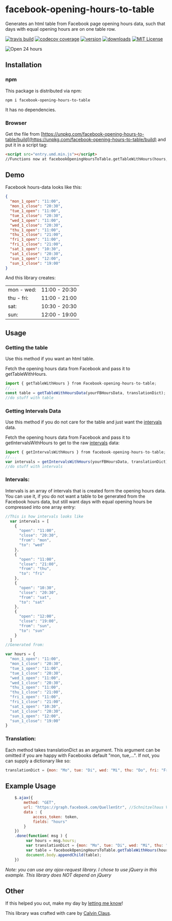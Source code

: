 # facebook-opening-hours-to-table
Generates an html table from Facebook page opening hours data, such that days with equal opening hours are on one table row.

[![travis build](https://img.shields.io/travis/calvinclaus/facebook-opening-hours-to-table.svg?style=flat)](https://travis-ci.org/calvinclaus/facebook-opening-hours-to-table)
[![codecov coverage](https://img.shields.io/codecov/c/github/calvinclaus/facebook-opening-hours-to-table.svg?style=flat)](https://codecov.io/github/calvinclaus/facebook-opening-hours-to-table)
[![version](https://img.shields.io/npm/v/facebook-opening-hours-to-table.svg?style=flat)](http://npm.im/facebook-opening-hours-to-table)
[![downloads](https://img.shields.io/npm/dm/facebook-opening-hours-to-table.svg?style=flat)](http://npm-stat.com/charts.html?package=facebook-opening-hours-to-table&from=2015-08-01)
[![MIT License](https://img.shields.io/npm/l/facebook-opening-hours-to-table.svg?style=flat)](http://opensource.org/licenses/MIT)

![Open 24 hours](http://i.giphy.com/d2VNLfm0VNWDv3wY.gif)

## Installation

### npm

This package is distributed via npm:

```
npm i facebook-opening-hours-to-table
```

It has no dependencies.

### Browser
Get the file from [https://unpkg.com/facebook-opening-hours-to-table/build](https://unpkg.com/facebook-opening-hours-to-table/build) and put it in a script tag:
```html
<script src="entry.umd.min.js"></script>
//Functions now at facebookOpeningHoursToTable.getTableWithHours(hours, translationDict);
```


## Demo
Facebook hours-data looks like this:
```json
{
  "mon_1_open": "11:00",
  "mon_1_close": "20:30",
  "tue_1_open": "11:00",
  "tue_1_close": "20:30",
  "wed_1_open": "11:00",
  "wed_1_close": "20:30",
  "thu_1_open": "11:00",
  "thu_1_close": "21:00",
  "fri_1_open": "11:00",
  "fri_1_close": "21:00",
  "sat_1_open": "10:30",
  "sat_1_close": "20:30",
  "sun_1_open": "12:00",
  "sun_1_close": "19:00"
}
```
And this library creates: 
<table><tbody><tr><td><span class="days">mon - wed: </span></td><td><span class="numbers">11:00 - 20:30</span></td></tr><tr><td><span class="days">thu - fri: </span></td><td><span class="numbers">11:00 - 21:00</span></td></tr><tr><td><span class="days">sat: </span></td><td><span class="numbers">10:30 - 20:30</span></td></tr><tr><td><span class="days">sun: </span></td><td><span class="numbers">12:00 - 19:00</span></td></tr></tbody></table>

## Usage

### Getting the table
Use this method if you want an html table.

Fetch the opening hours data from Facebook and pass it to getTableWithHours.
```javascript
import { getTableWithHours } from Facebook-opening-hours-to-table;
//...
const table = getTableWithHoursData(yourFBHoursData, translationDict);
//do stuff with table
```

### Getting Intervals Data
Use this method if you do not care for the table and just want the [intervals](#intervals) data.

Fetch the opening hours data from Facebook and pass it to getIntervalsWithHours to get to the raw [intervals](#intervals) data:
```javascript
import { getIntervalsWithHours } from facebook-opening-hours-to-table;
//...
var intervals = getIntervalsWithHours(yourFBHoursData, translationDict);
//do stuff with intervals
```

### Intervals:
Intervals is an array of intervals that is created form the opening hours data. You can use it, if you do not want a table to be generated from the Facebook hours data, but still want days with equal opening hours be compressed into one array entry:

```javascript
//This is how intervals looks like
  var intervals = [
    { 
      "open": "11:00",
      "close": "20:30",
      "from": "mon",
      "to": "wed" 
    },
    {
      "open": "11:00",
      "close": "21:00",
      "from": "thu",
      "to": "fri" 
    }, 
    { 
      "open": "10:30",
      "close": "20:30",
      "from": "sat",
      "to": "sat" 
    },
    {
      "open": "12:00",
      "close": "19:00",
      "from": "sun",
      "to": "sun" 
    } 
  ]
//Generated from:

var hours = {
  "mon_1_open": "11:00",
  "mon_1_close": "20:30",
  "tue_1_open": "11:00",
  "tue_1_close": "20:30",
  "wed_1_open": "11:00",
  "wed_1_close": "20:30",
  "thu_1_open": "11:00",
  "thu_1_close": "21:00",
  "fri_1_open": "11:00",
  "fri_1_close": "21:00",
  "sat_1_open": "10:30",
  "sat_1_close": "20:30",
  "sun_1_open": "12:00",
  "sun_1_close": "19:00"
}
```

### Translation:
Each method takes translationDict as an argument. This argument can be omitted if you are happy with Facebooks default "mon, tue,...".
If not, you can supply a dictionary like so:
```javascript
translationDict = {mon: "Mo", tue: "Di", wed: "Mi", thu: "Do", fri: "Fr", sat: "Sa", sun: "So"};
```

## Example Usage
```javascript
	$.ajax({
		method: "GET",
		url: "https://graph.facebook.com/QuellenStr", //Schnitzelhaus Vienna :)
		data : {
			access_token: token,
			fields: "hours"
		}
	})
	.done(function( msg ) {
         var hours = msg.hours;
         var translationDict = {mon: "Mo", tue: "Di", wed: "Mi", thu: "Do", fri: "Fr", sat: "Sa", sun: "So"};
         var table = facebookOpeningHoursToTable.getTableWithHours(hours, translationDict);
         document.body.appendChild(table);
	})
```
*Note: you can use any ajax-request library. I chose to use jQuery in this example. This library does NOT depend on jQuery*


## Other
If this helped you out, make my day by [letting me know](https://twitter.com/calvin_claus)!

This library was crafted with care by [Calvin Claus](https://twitter.com/calvin_claus).

